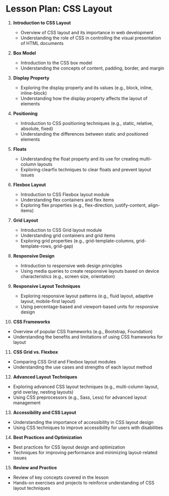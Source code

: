 # Lesson Plan: CSS Layout

1. **Introduction to CSS Layout**
   - Overview of CSS layout and its importance in web development
   - Understanding the role of CSS in controlling the visual presentation of HTML documents

2. **Box Model**
   - Introduction to the CSS box model
   - Understanding the concepts of content, padding, border, and margin

3. **Display Property**
   - Exploring the display property and its values (e.g., block, inline, inline-block)
   - Understanding how the display property affects the layout of elements

4. **Positioning**
   - Introduction to CSS positioning techniques (e.g., static, relative, absolute, fixed)
   - Understanding the differences between static and positioned elements

5. **Floats**
   - Understanding the float property and its use for creating multi-column layouts
   - Exploring clearfix techniques to clear floats and prevent layout issues

6. **Flexbox Layout**
   - Introduction to CSS Flexbox layout module
   - Understanding flex containers and flex items
   - Exploring flex properties (e.g., flex-direction, justify-content, align-items)

7. **Grid Layout**
   - Introduction to CSS Grid layout module
   - Understanding grid containers and grid items
   - Exploring grid properties (e.g., grid-template-columns, grid-template-rows, grid-gap)

8. **Responsive Design**
   - Introduction to responsive web design principles
   - Using media queries to create responsive layouts based on device characteristics (e.g., screen size, orientation)

9. **Responsive Layout Techniques**
   - Exploring responsive layout patterns (e.g., fluid layout, adaptive layout, mobile-first layout)
   - Using percentage-based and viewport-based units for responsive design

10. **CSS Frameworks**
   - Overview of popular CSS frameworks (e.g., Bootstrap, Foundation)
   - Understanding the benefits and limitations of using CSS frameworks for layout

11. **CSS Grid vs. Flexbox**
   - Comparing CSS Grid and Flexbox layout modules
   - Understanding the use cases and strengths of each layout method

12. **Advanced Layout Techniques**
   - Exploring advanced CSS layout techniques (e.g., multi-column layout, grid overlay, nesting layouts)
   - Using CSS preprocessors (e.g., Sass, Less) for advanced layout management

13. **Accessibility and CSS Layout**
   - Understanding the importance of accessibility in CSS layout design
   - Using CSS techniques to improve accessibility for users with disabilities

14. **Best Practices and Optimization**
   - Best practices for CSS layout design and optimization
   - Techniques for improving performance and minimizing layout-related issues

15. **Review and Practice**
   - Review of key concepts covered in the lesson
   - Hands-on exercises and projects to reinforce understanding of CSS layout techniques
